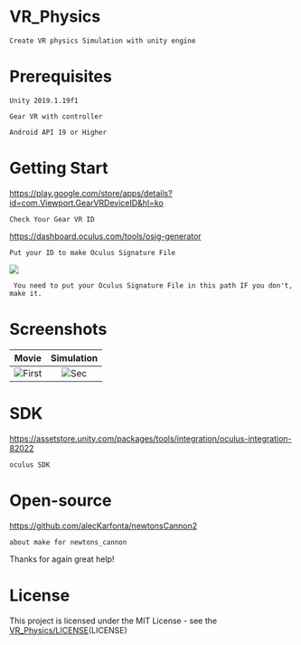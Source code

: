 # VR_Physics
    Create VR physics Simulation with unity engine

# Prerequisites
    Unity 2019.1.19f1

    Gear VR with controller

    Android API 19 or Higher

# Getting Start
https://play.google.com/store/apps/details?id=com.Viewport.GearVRDeviceID&hl=ko

    Check Your Gear VR ID

https://dashboard.oculus.com/tools/osig-generator

    Put your ID to make Oculus Signature File

<img src="https://user-images.githubusercontent.com/33346331/54262538-bf265880-45b1-11e9-803c-305bd8241634.png"/>
    
     You need to put your Oculus Signature File in this path IF you don't, make it.

# Screenshots
| Movie | Simulation |
|:-:|:-:|
| ![First](https://user-images.githubusercontent.com/33346331/62880568-aa204200-bd68-11e9-8a15-ccb1cc4f6e7c.png) | ![Sec](https://user-images.githubusercontent.com/33346331/62880569-aa204200-bd68-11e9-9914-3773fc46dc9e.png) |


# SDK
https://assetstore.unity.com/packages/tools/integration/oculus-integration-82022

    oculus SDK

# Open-source
https://github.com/alecKarfonta/newtonsCannon2

    about make for newtons_cannon

Thanks for again great help!

# License
This project is licensed under the MIT License - see the [VR_Physics/LICENSE](https://github.com/BSAA0203/VR_Physics/blob/master/LICENSE)(LICENSE)

